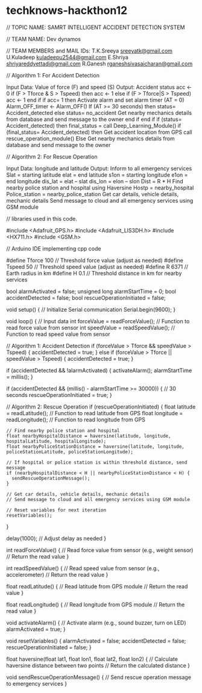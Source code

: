 # techknows-hackthon12

//    TOPIC NAME: 
        SAMRT INTELLIGENT ACCIDENT DETECTION SYSTEM

//    TEAM NAME:
        Dev dynamos
        
//    TEAM MEMBERS and MAIL IDs:
        T.K.Sreeya    sreeyatk@gmail.com
        U.Kuladeep    kuladeepu2544@gmail.com
        E.Shriya      shriyareddyettadi@gmail.com
        R.Ganesh      rganeshsivasaicharan@gmail.com
      
        
// Algorithm 1: For Accident Detection

Input Data: Value of force (F) and speed (S)
Output: Accident status
    acc ← 0
    if (F > Tforce & S > Tspeed) then acc ← 1
    else if (F > Tforce|S > Tspeed)
          acc ← 1
    end if
    if acc= 1 then
         Activate alarm and set alarm timer (AT = 0)
         Alarm_OFF_timer ← Alarm_OFF()
         If (AT >= 30 seconds) then
                    status= Accident_detected
        else
                    status= no_accident
                    Get nearby mechanics details from database and send message to the owner
        end if
    end if
    if (status= Accident_detected) then
             final_status = call Deep_Learning_Module()
             if (final_status= Accident_detected) then
                       Get accident location from GPS
                       call rescue_operation_module()
Else
           Get nearby mechanics details from database and send message to the owner

           
// Algorithm 2: For Rescue Operation

Input Data: longitude and latitude
Output: Inform to all emergency services
          Slat = starting latitude
          elat = end latitude
          s1on = starting longitude
          e1on = end longitude
          dis_lat = elat – slat
          dis_lon = elon – slon
          Dist = R * H
          Find nearby police station and hospital using Haversine
          Hostp = nearby_hospital
          Police_station = nearby_police_station
         Get car details, vehicle details, mechanic details
         Send message to cloud and all emergency services using GSM module


// libraries used in this code.

#include <Adafruit_GPS.h>
#include <Adafruit_LIS3DH.h>
#include <HX711.h>
#include <GSM.h>


// Arduino IDE implementing cpp code

#define Tforce 100 // Threshold force value (adjust as needed)
#define Tspeed 50 // Threshold speed value (adjust as needed)
#define R 6371 // Earth radius in km
#define H 0.1 // Threshold distance in km for nearby services

bool alarmActivated = false;
unsigned long alarmStartTime = 0;
bool accidentDetected = false;
bool rescueOperationInitiated = false;

void setup() {
  // Initialize Serial communication
  Serial.begin(9600);
}

void loop() {
  // Input data
  int forceValue = readForceValue(); // Function to read force value from sensor
  int speedValue = readSpeedValue(); // Function to read speed value from sensor

  // Algorithm 1: Accident Detection
  if (forceValue > Tforce && speedValue > Tspeed) {
    accidentDetected = true;
  } else if (forceValue > Tforce || speedValue > Tspeed) {
    accidentDetected = true;
  }

  if (accidentDetected && !alarmActivated) {
    activateAlarm();
    alarmStartTime = millis();
  }

  if (accidentDetected && (millis() - alarmStartTime >= 30000)) { // 30 seconds
    rescueOperationInitiated = true;
  }

  // Algorithm 2: Rescue Operation
  if (rescueOperationInitiated) {
    float latitude = readLatitude(); // Function to read latitude from GPS
    float longitude = readLongitude(); // Function to read longitude from GPS

    // Find nearby police station and hospital
    float nearbyHospitalDistance = haversine(latitude, longitude, hospitalLatitude, hospitalLongitude);
    float nearbyPoliceStationDistance = haversine(latitude, longitude, policeStationLatitude, policeStationLongitude);

    // If hospital or police station is within threshold distance, send message
    if (nearbyHospitalDistance < H || nearbyPoliceStationDistance < H) {
      sendRescueOperationMessage();
    }

    // Get car details, vehicle details, mechanic details
    // Send message to cloud and all emergency services using GSM module

    // Reset variables for next iteration
    resetVariables();
  }

  delay(1000); // Adjust delay as needed
}

int readForceValue() {
  // Read force value from sensor (e.g., weight sensor)
  // Return the read value
}

int readSpeedValue() {
  // Read speed value from sensor (e.g., accelerometer)
  // Return the read value
}

float readLatitude() {
  // Read latitude from GPS module
  // Return the read value
}

float readLongitude() {
  // Read longitude from GPS module
  // Return the read value
}

void activateAlarm() {
  // Activate alarm (e.g., sound buzzer, turn on LED)
  alarmActivated = true;
}

void resetVariables() {
  alarmActivated = false;
  accidentDetected = false;
  rescueOperationInitiated = false;
}

float haversine(float lat1, float lon1, float lat2, float lon2) {
  // Calculate haversine distance between two points
  // Return the calculated distance
}

void sendRescueOperationMessage() {
  // Send rescue operation message to emergency services
}

